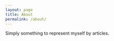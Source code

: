 ```yaml
---
layout: page
title: About
permalink: /about/
---
```


Simply something to represent myself by articles.
